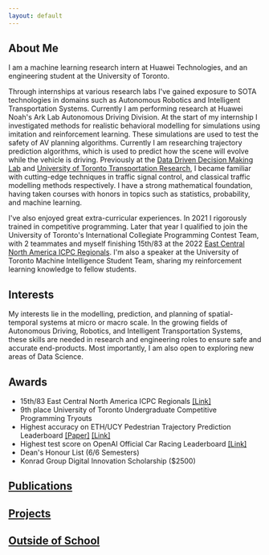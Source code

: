 ```yaml
---
layout: default
---
```

## About Me
I am a machine learning research intern at Huawei Technologies, and an engineering student at the University of Toronto.  

Through internships at various research labs I've gained exposure to SOTA technologies in domains such as Autonomous Robotics and Intelligent Transportation Systems. Currently I am performing research at Huawei Noah's Ark Lab Autonomous Driving Division. At the start of my internship I investigated methods for realistic behavioral modelling for simulations using imitation and reinforcement learning. These simulations are used to test the safety of AV planning algorithms. Currently I am researching trajectory prediction algorithms, which is used to predict how the scene will evolve while the vehicle is driving. Previously at the [Data Driven Decision Making Lab](https://d3m.mie.utoronto.ca) and [University of Toronto Transportation Research](https://uttri.utoronto.ca/), I became familiar with cutting-edge techniques in traffic signal control, and classical traffic modelling methods respectively. I have a strong mathematical foundation, having taken courses with honors in topics such as statistics, probability, and machine learning.


I've also enjoyed great extra-curricular experiences. In 2021 I rigorously trained in competitive programming. Later that year I qualified to join the University of Toronto's International Collegiate Programming Contest Team, with 2 teammates and myself finishing 15th/83 at the 2022 [East Central North America ICPC Regionals](https://icpc.global/). I'm also a speaker at the University of Toronto Machine Intelligence Student Team, sharing my reinforcement learning knowledge to fellow students.


## Interests
My interests lie in the modelling, prediction, and planning of spatial-temporal systems at micro or macro scale. In the growing fields of Autonomous Driving, Robotics, and Intelligent Transportation Systems, these skills are needed in research and engineering roles to ensure safe and accurate end-products. Most importantly, I am also open to exploring new areas of Data Science.


## Awards
- 15th/83 East Central North America ICPC Regionals [[Link]](https://icpc.global/regionals/finder/East-Central-NA-2022/standings)
- 9th place University of Toronto Undergraduate Competitive Programming Tryouts
- Highest accuracy on ETH/UCY Pedestrian Trajectory Prediction Leaderboard [[Paper]](https://arxiv.org/abs/2402.08698) [[Link]](https://paperswithcode.com/sota/trajectory-prediction-on-ethucy)
- Highest test score on OpenAI Official Car Racing Leaderboard [[Link]](https://github.com/openai/gym/wiki/Leaderboard)
- Dean's Honour List (6/6 Semesters) 
- Konrad Group Digital Innovation Scholarship ($2500)

## [Publications](./publications.html)

## [Projects](./projects.html)

## [Outside of School](https://ceudan.github.io/Ceudan_Reads.github.io/)

&nbsp;

&nbsp;

